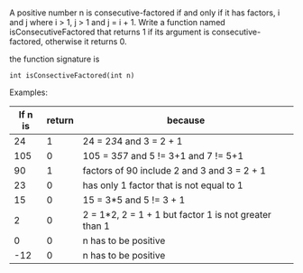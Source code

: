 #

A positive number n is consecutive-factored if and only if it has factors, i and j where i > 1, j > 1 and j = i + 1. Write a function named isConsecutiveFactored that returns 1 if its argument is consecutive-factored, otherwise it returns 0.

the function signature is

`int isConsectiveFactored(int n)`

Examples:

| If n is | return | because                                                |
| ------- | ------ | ------------------------------------------------------ |
| 24      | 1      | 24 = 2*3*4 and 3 = 2 + 1                               |
| 105     | 0      | 105 = 3*5*7 and 5 != 3+1 and 7 != 5+1                  |
| 90      | 1      | factors of 90 include 2 and 3 and 3 = 2 + 1            |
| 23      | 0      | has only 1 factor that is not equal to 1               |
| 15      | 0      | 15 = 3\*5 and 5 != 3 + 1                               |
| 2       | 0      | 2 = 1\*2, 2 = 1 + 1 but factor 1 is not greater than 1 |
| 0       | 0      | n has to be positive                                   |
| -12     | 0      | n has to be positive                                   |
